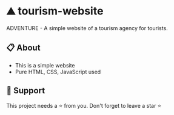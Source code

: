 # ⛰ tourism-website
ADVENTURE - A simple website of a tourism agency for tourists.

## 📋 About
 -  This is a simple website
 -  Pure HTML, CSS, JavaScript used

## 🙏 Support
This project needs a ⭐️ from you. Don't forget to leave a star ⭐️
